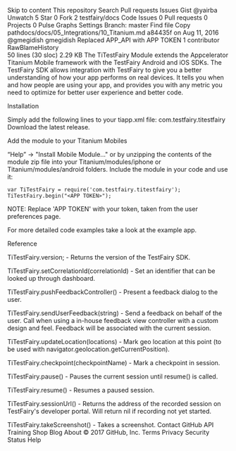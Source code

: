 Skip to content
This repository
Search
Pull requests
Issues
Gist
 @yairba
 Unwatch 5
  Star 0
 Fork 2 testfairy/docs
 Code  Issues 0  Pull requests 0  Projects 0  Pulse  Graphs  Settings
Branch: master Find file Copy pathdocs/docs/05_Integrations/10_Titanium.md
a84435f  on Aug 11, 2016
@gmegidish gmegidish Replaced APP_API with APP TOKEN
1 contributor
RawBlameHistory     
50 lines (30 sloc)  2.29 KB
The TiTestFairy Module extends the Appcelerator Titanium Mobile framework with the TestFairy Android and iOS SDKs. The TestFairy SDK allows integration with TestFairy to give you a better understanding of how your app performs on real devices. It tells you when and how people are using your app, and provides you with any metric you need to optimize for better user experience and better code.

Installation

Simply add the following lines to your tiapp.xml file:
<modules>
    <module platform="iphone">com.testfairy.titestfairy</module> 
</modules>
Download the latest release.

Add the module to your Titanium Mobiles

“Help” -> "Install Mobile Module..."
or by unzipping the contents of the module zip file into your Titanium/modules/iphone or Titanium/modules/android folders.
Include the module in your code and use it:

    var TiTestFairy = require('com.testfairy.titestfairy');
    TiTestFairy.begin("<APP TOKEN>");
NOTE: Replace 'APP TOKEN' with your token, taken from the user preferences page.

For more detailed code examples take a look at the example app.

Reference

TiTestFairy.version; - Returns the version of the TestFairy SDK.

TiTestFairy.setCorrelationId(correlationId) - Set an identifier that can be looked up through dashboard.

TiTestFairy.pushFeedbackController() - Present a feedback dialog to the user.

TiTestFairy.sendUserFeedback(string) - Send a feedback on behalf of the user. Call when using a in-house feedback view controller with a custom design and feel. Feedback will be associated with the current session.

TiTestFairy.updateLocation(locations) - Mark geo location at this point (to be used with navigator.geolocation.getCurrentPosition).

TiTestFairy.checkpoint(checkpointName) - Mark a checkpoint in session.

TiTestFairy.pause() - Pauses the current session until resume() is called.

TiTestFairy.resume() - Resumes a paused session.

TiTestFairy.sessionUrl() - Returns the address of the recorded session on TestFairy's developer portal. Will return nil if recording not yet started.

TiTestFairy.takeScreenshot() - Takes a screenshot.
Contact GitHub API Training Shop Blog About
© 2017 GitHub, Inc. Terms Privacy Security Status Help
